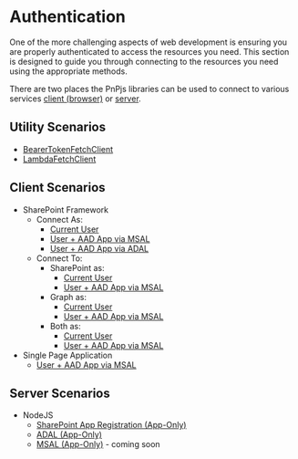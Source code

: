 # Authentication

One of the more challenging aspects of web development is ensuring you are properly authenticated to access the resources you need. This section is designed to guide you through connecting to the resources you need using the appropriate methods.

There are two places the PnPjs libraries can be used to connect to various services [client (browser)](#client-scenarios) or [server](#server-scenarios).

## Utility Scenarios

- [BearerTokenFetchClient](./bearertokenclient.md)
- [LambdaFetchClient](./lambdaclient.md)

## Client Scenarios

- SharePoint Framework
  - Connect As:
    - [Current User](./client-spfx.md#connect-to-sharepoint-as-current-user)
    - [User + AAD App via MSAL](./client-spfx.md#msal-client)
    - [User + AAD App via ADAL](./client-spfx.md#adal-client)
  - Connect To:
    - SharePoint as:
      - [Current User](./client-spfx.md#connect-to-sharepoint-as-current-user)
      - [User + AAD App via MSAL](./msaljsclient.md#calling-sharepoint-via-msal)
    - Graph as:
      - [Current User](./client-spfx.md#connect-to-graph-as-current-user)
      - [User + AAD App via MSAL](./msaljsclient.md#calling-graph-via-msal)
    - Both as:
      - [Current User](./client-spfx.md#auth-as-current-user)
      - [User + AAD App via MSAL](./msaljsclient.md#calling-graph-via-msal)
- Single Page Application
  - [User + AAD App via MSAL](./msaljsclient.md#use-in-single-page-applications)

## Server Scenarios

- NodeJS
  - [SharePoint App Registration (App-Only)](./server-nodejs.md#sharepoint-app-registration)
  - [ADAL (App-Only)](server-nodejs.md#adal)
  - [MSAL (App-Only)](server-nodejs.md#msal) - coming soon
